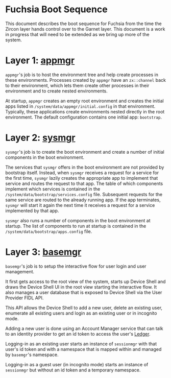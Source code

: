 Fuchsia Boot Sequence
=====================

This document describes the boot sequence for Fuchsia from the time the Zircon
layer hands control over to the Garnet layer.  This document is a work in
progress that will need to be extended as we bring up more of the system.

# Layer 1: [appmgr](https://fuchsia.googlesource.com/garnet/+/master/bin/appmgr)

`appmgr`'s job is to host the environment tree and help create
processes in these environments.  Processes created by `appmgr`
have an `zx::channel` back to their environment, which lets them create other
processes in their environment and to create nested environments.

At startup, `appmgr` creates an empty root environment and creates
the initial apps listed in `/system/data/appmgr/initial.config` in
that environment. Typically, these applications create environments nested
directly in the root environment. The default configuration contains one initial
app: `bootstrap`.

# Layer 2: [sysmgr](https://fuchsia.googlesource.com/garnet/+/master/bin/sysmgr/)

`sysmgr`'s job is to create the boot environment and create a number of
 initial components in the boot environment.

The services that `sysmgr` offers in the boot environment are not provided by
bootstrap itself. Instead, when `sysmgr` receives a request for a service for
the first time, `sysmgr` lazily creates the appropriate app to implement that
service and routes the request to that app. The table of which components
implement which services is contained in the
`/system/data/bootstrap/services.config` file. Subsequent requests for the same
service are routed to the already running app. If the app terminates,
`sysmgr` will start it again the next time it receives a request for a
service implemented by that app.

`sysmgr` also runs a number of components in the boot environment at
startup. The list of components to run at startup is contained in the
`/system/data/bootstrap/apps.config` file.

# Layer 3: [basemgr](https://fuchsia.googlesource.com/peridot/+/master/bin/basemgr/)

`basemgr`'s job is to setup the interactive flow for user login and user
management.

It first gets access to the root view of the system, starts up Device Shell and
draws the Device Shell UI in the root view starting the interactive flow. It also
manages a user database that is exposed to Device Shell via the User Provider
FIDL API.

This API allows the Device Shell to add a new user, delete an existing user,
enumerate all existing users and login as an existing user or in incognito mode.

Adding a new user is done using an Account Manager service that can talk to an
identity provider to get an id token to access the user's
[Ledger](https://fuchsia.googlesource.com/peridot/+/master/bin/ledger/).

Logging-in as an existing user starts an instance of `sessionmgr` with that
user's id token and with a namespace that is mapped within and managed by
`basemgr`'s namespace.

Logging-in as a guest user (in incognito mode) starts an instance of
`sessionmgr` but without an id token and a temporary namespace.

